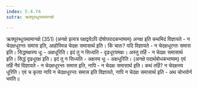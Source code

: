 ```yaml
---
index: 5.4.74
sutra: ऋक्पूरब्धूःपथामानक्षे

---
```

 ऋक्पूरब्धूःपथामानक्षे (351) (अनक्षे इत्यत्र पक्षद्वयेऽपि दोषोपपादकभाष्यम्) अनक्ष इति कथमिदं विज्ञायते - न चेदक्षधूरन्तः समास इति, आहोस्विन्न चेदक्षः समासार्थ इति। किं चातः? यदि विज्ञायते - न चेदक्षधूरन्तः समास इति। सिद्धमक्षस्य धूः - अक्षधूरिति। इदं तु न सिध्यति - दृढधूरयमक्षः। अस्तु तर्हि - न चेदक्षः समासार्थ इति। सिद्धं दृढधूरक्ष इति। इदं तु न सिध्यति - अक्षस्य धूः - अक्षधूरिति। (अनक्षे पदार्थबोधकभाष्यम्) एवं तर्हि नैवं विज्ञायते - न चेदक्षधूरन्तः समास इति, नापि - न चेदक्षः समासार्थ इति। कथं तर्हि? न चेदक्षस्य धूरिति। एवं च कृत्वा नापि न चेदक्षधूरन्तः समास इति विज्ञायते, नापि न चेदक्षः समासार्थ इति - अथ चोभयोर्न भवति॥ 